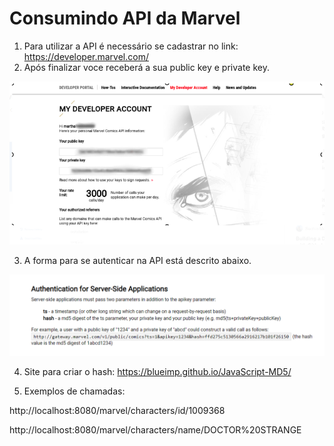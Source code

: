 # Consumindo API da Marvel

1. Para utilizar a API é necessário se cadastrar no link: https://developer.marvel.com/
2. Após finalizar voce receberá a sua public key e private key.

![img.png](img.png)

3. A forma para se autenticar na API está descrito abaixo.

![img_1.png](img_1.png)

4. Site para criar o hash: https://blueimp.github.io/JavaScript-MD5/ 

5. Exemplos de chamadas:

http://localhost:8080/marvel/characters/id/1009368

http://localhost:8080/marvel/characters/name/DOCTOR%20STRANGE